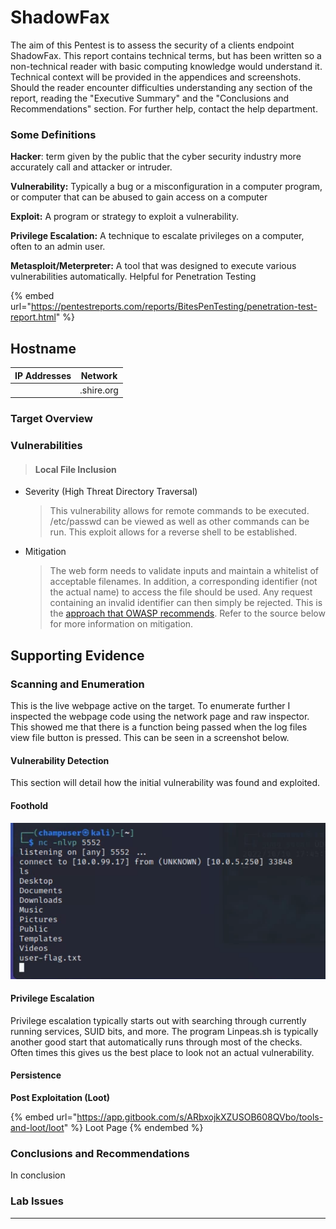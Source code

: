# ShadowFax

The aim of this Pentest is to assess the security of a clients endpoint ShadowFax. This report contains technical terms, but has been written so a non-technical reader with basic computing knowledge would understand it. Technical context will be provided in the appendices and screenshots. Should the reader encounter difficulties understanding any section of the report, reading the "Executive Summary" and the "Conclusions and Recommendations" section. For further help, contact the help department.&#x20;

### Some Definitions

**Hacker**: term given by the public that the cyber security industry more accurately call and attacker or intruder.

**Vulnerability:** Typically a bug or a misconfiguration in a computer program, or computer that can be abused to gain access on a computer

**Exploit:** A program or strategy to exploit a vulnerability.&#x20;

**Privilege Escalation:** A technique to escalate privileges on a computer, often to an admin user.

**Metasploit/Meterpreter:** A tool that was designed to execute various vulnerabilities automatically. Helpful for Penetration Testing

{% embed url="https://pentestreports.com/reports/BitesPenTesting/penetration-test-report.html" %}

## Hostname

| IP Addresses | Network    |
| ------------ | ---------- |
|              | .shire.org |

### Target Overview

### Vulnerabilities&#x20;

> #### Local File Inclusion

*   Severity (High Threat Directory Traversal)

    > This vulnerability allows for remote commands to be executed. /etc/passwd can be viewed as well as other commands can be run. This exploit allows for a reverse shell to be established.
*   Mitigation

    > The web form needs to validate inputs and maintain a whitelist of acceptable filenames. In addition, a corresponding identifier (not the actual name) to access the file should be used. Any request containing an invalid identifier can then simply be rejected. This is the [approach that OWASP recommends](https://www.owasp.org/index.php/Testing\_for\_Remote\_File\_Inclusion). Refer to the source below for more information on mitigation.

## Supporting Evidence

### Scanning and Enumeration

This is the live webpage active on the target. To enumerate further I inspected the webpage code using the network page and raw inspector. This showed me that there is a function being passed when the log files view file button is pressed. This can be seen in a screenshot below.



#### Vulnerability Detection

This section will detail how the initial vulnerability was found and exploited.

#### Foothold

#### ![](../.gitbook/assets/image.png)

#### Privilege Escalation

Privilege escalation typically starts out with searching through currently running services, SUID bits, and more. The program Linpeas.sh is typically another good start that automatically runs through most of the checks. Often times this gives us the best place to look not an actual vulnerability.&#x20;

#### Persistence



**Post Exploitation (Loot)**

{% embed url="https://app.gitbook.com/s/ARbxojkXZUSOB608QVbo/tools-and-loot/loot" %}
Loot Page
{% endembed %}

### Conclusions and Recommendations

In conclusion

### **Lab Issues**

****
